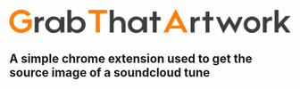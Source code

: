 ![GTA Logo](logo.png "Grab That Artwork Logo")

## A simple chrome extension used to get the source image of a soundcloud tune
